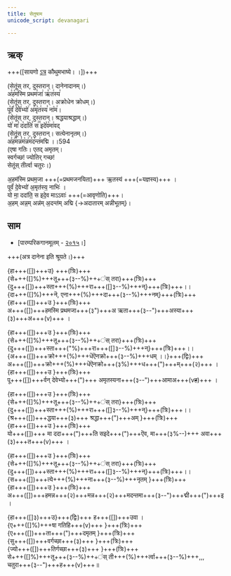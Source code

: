 ```yaml
---
title: सेतुषाम
unicode_script: devanagari  

--- 
```


## ऋक्

+++([सायणो [ऽत्र](https://archive.org/details/SamaVedaSanhitaWithSayanabhashyaVolume2SatyavrataSamasrami1876bis_201803/page/n273) कौथुमभाष्ये। ।])+++

(सेतूंस् तर, दुस्तरान्। दानेनादानम्।)  
अ꣣ह꣡म꣢स्मि प्रथम꣣जा꣢ ऋ꣣त꣢स्य꣣  
(सेतूंस् तर, दुस्तरान्। अक्रोधेन क्रोधम्।)  
पू꣡र्वं꣢ दे꣣वे꣡भ्यो꣢ अ꣣मृ꣡त꣢स्य꣣ ना꣡म꣢।  
(सेतूंस् तर, दुस्तरान्। श्रद्धयाश्रद्धाम्।)  
यो꣢ मा꣣ द꣡दा꣢ति꣣ स꣢꣫ इदे꣣व꣡मा꣢वद्  
(सेतूंस् तर, दुस्तरान्। सत्येनानृतम्।)  
अ꣣ह꣢꣫मन्न꣣म꣡न्न꣢म꣣द꣡न्त꣢मद्मि ।।594  
(एषा गतिः। एतद् अमृतम्।  
स्वर्गच्छ! ज्योतिर् गच्छ!  
सेतूंस् तीर्त्वा चतुरः।)

अ॒हम॑स्मि प्रथम॒जा +++(=प्रथमजनयिता)+++ ऋ॒तस्य॑ +++(=यज्ञस्य)+++ ।  
पूर्वं॑ दे॒वेभ्यो॑ अ॒मृत॑स्य॒ नाभिः॑ ।  
यो मा॒ ददा॑ति॒ स इदे॒व माऽऽवाः॑ +++(=आवृणोति)+++।  
अ॒हम् अन्न॒म् अन्न॑म् अ॒दन्त॑म् अद्मि {→अदातारम् अन्नीभूतम्}।  

## साम
- [पारम्परिकगानमूलम् - [२०१५](https://archive.org/stream/sAmaveda-jaiminIya-paravastu-paramparA-docs/UDAKA%20SAANTHI%20SAAMAANI#page/n2/mode/1up&sa=D&ust=1542425956390000)।]

+++(अत्र दानेना इति श्रूयते।)+++
<div class="audioEmbed"  caption="रामानुजार्यः 1974 " src="https://archive.org/download/jaiminIya-sAma-gAna-paravastu-tradition-rAmAnuja/setUMs-tara.mp3"></div>
<div class="audioEmbed"  caption="गोपालार्यः 2015  " src="https://archive.org/download/jaiminIya-sAma-gAna-paravastu-tradition-gopAla-2015/setUMs-tara.mp3"></div>

{हा+++([])+++उ} +++(त्रिः)+++  
{से+++([]%)+++तू+++(३--%)+++ंस् तरा}+++(त्रिः)+++  
{दु+++([])+++स्ता+++(%)+++रा+++([]३--%)+++न्}+++(त्रिः)+++।।  
{दा+++([]%)+++नॆ, एना+++(%)+++दा+++(३--%)+++नम्}+++(त्रिः)+++  
{हा+++([])+++उ }+++(त्रिः)+++  
अ+++([])+++हमस्मि प्रथमजा+++(३")+++अ ऋता+++(३--")+++अस्या+++(३)+++अ+++(v)+++ । 

{हा+++([])+++उ }+++(त्रिः)+++  
{से+++([]%)+++तू+++(३--%)+++ंस् तरा}+++(त्रिः)+++  
{दु+++([])+++स्ता+++("%)+++रा+++([]३--%)+++न्}+++(त्रिः)+++।।  
{अ+++([])+++क्रो+++(%)+++धॆऎनक्रो+++(३--%)+++धम् ।।}+++(द्विः)+++  
अ+++([])+++क्रो+++(%)+++धॆऎनक्रो+++(३%)+++ध+++(")+++म्+++(२)+++ ।  
{हा+++([])+++उ }+++(त्रिः)+++  
पू+++([])+++र्वन् देवेभ्यो+++(")+++ अमृतस्यना+++(३--")+++आमाअ+++(v~~ह~~)+++ । 

{हा+++([])+++उ }+++(त्रिः)+++  
{से+++([]%)+++तू+++(३--%)+++ंस् तरा}+++(त्रिः)+++  
{दु+++([])+++स्ता+++(%)+++रा+++([]३--%)+++न्}+++(त्रिः)+++।।  
{श्र+++([])+++द्धया+++(३)+++ श्रद्धा+++(")+++अम् }+++(त्रिः)+++  
{हा+++([])+++उ }+++(त्रिः)+++  
यो+++([])+++ मा ददा+++(")+++ति सइदे+++(")+++ऎव, मा+++(३%--)+++ अवा+++(३)+++त+++(v)+++ ।  

{हा+++([])+++उ }+++(त्रिः)+++  
{से+++([]%)+++तू+++(३--%)+++ंस् तरा}+++(त्रिः)+++  
{दु+++([])+++स्ता+++(%)+++रा+++([]३--%)+++न्}+++(त्रिः)+++।।  
{स+++([])+++त्ये+++(%)+++ना+++(३--%)+++नृतम् }+++(त्रिः)+++  
{हा+++([])+++उ }+++(त्रिः)+++  
अ+++([])+++हमन्न+++(२)+++मन्न+++(२)+++मदन्तमा+++(३--")+++द्मी+++(")+++इ ।  

{हा+++([]३)+++उ}+++(द्विः)+++ ह+++([])+++उवा ।  
{ए+++([]%)+++षा गतिहि+++(v)+++ }+++(त्रिः)+++  
{ए+++([])+++ता+++(")+++दमृतम् }+++(त्रिः)+++  
{सु+++([])+++वर्गच्छा+++(३)+++ }+++(त्रिः)+++  
{ज्यो+++([])+++तिर्गच्छा+++(३)+++ }+++(त्रिः)+++  
से+++([]%)+++तू+++(३--%)+++ंस् ती+++(%)+++र्त्वा+++(३--%)+++,,, चतुरा+++(३--")+++ह+++(v)+++॥